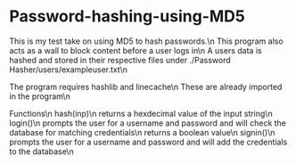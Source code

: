 # Password-hashing-using-MD5

This is my test take on using MD5 to hash passwords.\n
This program also acts as a wall to block content before a user logs in\n
A users data is hashed and stored in their respective files under ./Password Hasher/users/exampleuser.txt\n

The program requires hashlib and linecache\n
These are already imported in the program\n

Functions\n
  hash(inp)\n
    returns a hexdecimal value of the input string\n
  login()\n
    prompts the user for a username and password and will check the database for matching credentials\n
    returns a boolean value\n
  signin()\n
    prompts the user for a username and password and will add the credentials to the database\n

